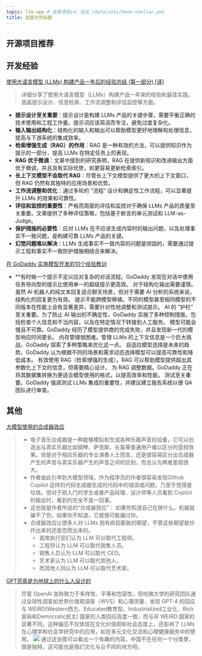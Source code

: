 ```yaml
---
topic: llm-app # 这是项目id，对应 /data/wiki/hexo-stellar.yml
title: 这是分页标题
---
```

## 开源项目推荐

## 开发经验

[使用大语言模型 (LLMs) 构建产品一年后的经验总结 (第一部分) [译]](https://baoyu.io/translations/llm/what-we-learned-from-a-year-of-building-with-llms-part-1)
> 详细分享了使用大语言模型（LLMs）构建产品一年来的经验和最佳实践，涵盖提示设计、信息检索、工作流调整和评估监控等方面。
- **提示设计至关重要**：提示设计是构建 LLMs 产品的关键步骤，需要平衡正确的技术使用和工程工作量。提示词应该简洁而专注，避免过度复杂化。
- **输入输出结构化**：结构化的输入和输出可以帮助模型更好地理解和处理信息，提高与下游系统的集成效率。
- **检索增强生成（RAG）的作用**：RAG 是一种有效的方法，可以提供知识作为提示的一部分，提高 LLMs 在特定任务上的表现。
- **RAG 优于微调**：文章中提到的研究表明，RAG 在提供新知识和改进输出方面优于微调，并且具有实际优势，如更容易更新检索索引。
- **长上下文模型不会取代 RAG**：尽管长上下文模型提供了更大的上下文窗口，但 RAG 仍然有其独特的应用场景和优势。
- **工作流调整和优化**：通过多轮的 “流程” 设计和确定性工作流程，可以显著提升 LLMs 的效果和可靠性。
- **评估和监控的重要性**：严格而周密的评估和监控对于确保 LLMs 产品的质量至关重要。文章提供了多种评估策略，包括基于断言的单元测试和 LLM-as-Judge。
- **保护措施的必要性**：应对 LLMs 在不应该生成内容时的输出问题，以及处理事实不一致问题，是构建可靠 LLMs 产品的关键。
- **幻觉问题难以解决**：LLMs 生成事实不一致内容的问题是顽固的，需要通过提示工程和事实不一致防护措施相结合来解决。

[在 GoDaddy 实施模型开发的10个经验教训](https://www.godaddy.com/resources/news/llm-from-the-trenches-10-lessons-learned-operationalizing-models-at-godaddy#h-1-sometimes-one-prompt-isn-t-enough)

- **有时候一个提示不足以应对复杂的对话流程。GoDaddy 发现在对话中使用任务导向型的提示比使用单一的超级提示更高效。
对于结构化输出需要谨慎。虽然 AI 机器人的纯文本回复适合聊天场景，但对于需要 AI 分析的系统来说，结构化的回复更为有效。
提示不能跨模型移植。不同的模型甚至相同模型的不同版本在性能上会有显著差异，需要针对性地调整和测试提示。
AI 的 “护栏” 至关重要。为了防止 AI 输出的不确定性，GoDaddy 实施了多种控制措施，包括检查个人信息和不当内容，以及在特定情况下转接到人工服务。
模型可能会慢且不可靠。GoDaddy 经历了模型提供商的完成失败，并且发现新一代的模型响应时间更长。
内存管理很困难。管理 LLMs 的上下文信息是一个巨大挑战，GoDaddy 探索了多种策略来优化这一点。
自适应模型选择是未来的趋势。GoDaddy 认为根据不同的场景和需求动态选择模型可以提高可靠性和降低成本。
有效使用 RAG（检索增强的生成）。RAG 可以帮助模型提供超出其参数化上下文的信息，但需要精心设计。
为 RAG 调整数据。GoDaddy 正在将其数据集转换为更适合模型使用的格式，以提高效率和性能。
测试至关重要。GoDaddy 强调测试 LLMs 集成的重要性，并建议建立报告系统以便 QA 团队进行审查。

## 其他
[大模型使用的合成器效应](https://webcache.googleusercontent.com/search?q=cache:https://medium.com/@mikeyd/the-synthesizer-effect-66a4e70a5289)
> - 电子音乐合成器是一种能够模拟和生成各种乐器声音的设备，它可以创造出与真实乐器比如钢琴、萨克斯、长笛等普通用户难以区分的音频效果。但是对于相应乐器的专业演奏人士而言，还是很容易区分出合成器产生的声音与真实乐器产生的声音之间的区别，而且认为两者差距很大。
> - 作者由此引申到大模型领域，作为程序员的作者很容易发现Github Copilot 这样的代码生成器生成的代码中的错误或问题，乃至于觉得是垃圾。但对于刚入门的学生或者产品经理、设计师等人员看到 Copilot 的输出时，看到的完全不是一回事。
> - 这也就是作者所说的“合成器效应”： 如果你知道自己在做什么，机器就骗不了你。如果你不知道，它就很可能骗过你。
> - 合成器效应让很多人对 LLMs 抱有疯狂膨胀的期望，不管这些期望是炒作出来的还是恐慌出来的。
>   - 首席执行官们认为 LLM 可以取代工程师。
>   - 工程师认为 LLM 可以取代销售人员。
>   - 销售人员认为 LLM 可以取代 CEO。
>   - 艺术家认为 LLM 可以取代其他人，
>   - 而其他人则认为 LLM 可以取代艺术家。


[GPT究竟是为地球上的什么人设计的 ](https://webcache.googleusercontent.com/search?q=cache:https%3A%2F%2Fai.gopubby.com%2Funited-uncoloured-gpts-for-which-humans-on-earth-are-llms-really-designed-3f353b0aced4)

>尽管 OpenAI 宣称致力于多样性、平等和包容性，但哈佛大学的研究团队通过全球性调查如世界价值观调查（WVS）和心理测量，发现 GPT-4 的回应与 WEIRD(Western西方、Educated教育型、Industrialized工业化、Rich富裕和Democratic民主) 国家的人类回应高度一致，而与非 WEIRD 国家的显著不同。这种偏见不仅体现在文化价值观和社会态度上，还影响了 LLMs 在心理学和社会学研究中的应用，如在多元文化交流和心理健康服务中的使用。
![](https://cdn.jsdelivr.net/gh/lizhe2004/pic-repo@master/imgs/20240605202349.png)
通过这张图可以看出一个有趣的内容，中国不在任何一个分类里，很是独特，这可能也是我们文化与众不同的地方吧。


